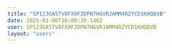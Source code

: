 ```yaml
---
title: "SP123GA5TV8FX9F2DPN7HGVRJAMM4RZYCD1KHQQVB"
date: 2025-01-06T16:00:39.146Z
user: SP123GA5TV8FX9F2DPN7HGVRJAMM4RZYCD1KHQQVB
layout: "users"
---
```

    